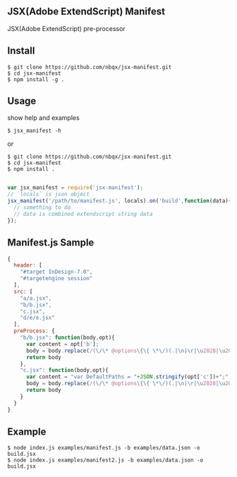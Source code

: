 ## JSX(Adobe ExtendScript) Manifest

JSX(Adobe ExtendScript) pre-processor

## Install

    $ git clone https://github.com/nbqx/jsx-manifest.git
    $ cd jsx-manifest
    $ npm install -g .

## Usage

show help and examples

    $ jsx_manifest -h 

or

    $ git clone https://github.com/nbqx/jsx-manifest.git
    $ cd jsx-manifest
    $ npm install .

``` js

var jsx_manifest = require('jsx-manifest');
// `locals` is json object
jsx_manifest('/path/to/manifest.js', locals).on('build',function(data){
  // something to do
  // data is combined extendscript string data
});

```

## Manifest.js Sample

``` js
{
  header: [
    "#target InDesign-7.0",
    "#targetengine session"
  ],
  src: [
    "a/a.jsx",
    "b/b.jsx",
    "c.jsx",
    "d/e/e.jsx"
  ],
  preProcess: {
    "b/b.jsx": function(body,opt){
      var content = opt['b'];
      body = body.replace(/(\/\* @options\{\{ \*\/)(.|\n|\r|\u2028|\u2029)+(\/\* \}\}@options \*\/)/g, content);
      return body
    },
    "c.jsx": function(body,opt){
      var content = "var DefaultPaths = "+JSON.stringify(opt['c'])+";";
      body = body.replace(/(\/\* @options\{\{ \*\/)(.|\n|\r|\u2028|\u2029)+(\/\* \}\}@options \*\/)/g, content);
      return body
    }
  }
}
```

## Example

    $ node index.js examples/manifest.js -b examples/data.json -o build.jsx
    $ node index.js examples/manifest2.js -b examples/data.json -o build.jsx


